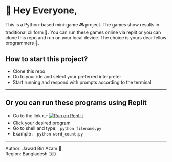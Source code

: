# 👋 Hey Everyone,
This is a Python-based mini-game 🎮 project. The games show results in traditional cli form 🤠. You can run these games online via replit or you can clone this repo and run on your local device. The choice is yours dear fellow programmers 🍩.

## How to start this project?
- Clone this repo
- Go to your ide and select your preferred interpreter
- Start running and respond with prompts according to the terminal
---

## Or you can run these programs using Replit 

- Go to the link 👉 [![Run on Repl.it](https://replit.com/badge/github/abid365/python_mini_games)](https://replit.com/new/github/abid365/python_mini_games)
- Click your desired program
- Go to shell and type: ``` python filename.py```
- Example : ``` python word_count.py```
--- 

Author: Jawad Bin Azam 🤠 <br/>
Region: Bangladesh 🇧🇩

  
